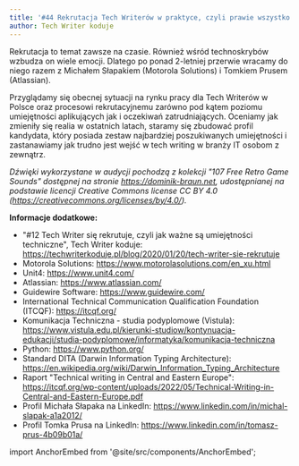 ```yaml
---
title: '#44 Rekrutacja Tech Writerów w praktyce, czyli prawie wszystko co trzeba wiedzieć o rynku pracy dla technoskrybów w Polsce'
author: Tech Writer koduje
---
```


Rekrutacja to temat zawsze na czasie. Również wśród technoskrybów wzbudza on wiele emocji. Dlatego po ponad 2-letniej przerwie wracamy do niego razem z Michałem Słapakiem (Motorola Solutions) i Tomkiem Prusem (Atlassian).

Przyglądamy się obecnej sytuacji na rynku pracy dla Tech Writerów w Polsce oraz procesowi rekrutacyjnemu zarówno pod kątem poziomu umiejętności aplikujących jak i oczekiwań zatrudniających. Oceniamy jak zmieniły się realia w ostatnich latach, staramy się zbudować profil kandydata, który posiada zestaw najbardziej poszukiwanych umiejętności i zastanawiamy jak trudno jest wejść w tech writing w branży IT osobom z zewnątrz.

_Dźwięki wykorzystane w audycji pochodzą z kolekcji "107 Free Retro Game Sounds" dostępnej na stronie https://dominik-braun.net, udostępnianej na podstawie licencji Creative Commons license CC BY 4.0 (https://creativecommons.org/licenses/by/4.0/)._

**Informacje dodatkowe:**

* "#12 Tech Writer się rekrutuje, czyli jak ważne są umiejętności techniczne", Tech Writer koduje: https://techwriterkoduje.pl/blog/2020/01/20/tech-writer-sie-rekrutuje
* Motorola Solutions: https://www.motorolasolutions.com/en_xu.html
* Unit4: https://www.unit4.com/
* Atlassian: https://www.atlassian.com/
* Guidewire Software: https://www.guidewire.com/
* International Technical Communication Qualification Foundation (ITCQF): https://itcqf.org/
* Komunikacja Techniczna - studia podyplomowe (Vistula): https://www.vistula.edu.pl/kierunki-studiow/kontynuacja-edukacji/studia-podyplomowe/informatyka/komunikacja-techniczna
* Python: https://www.python.org/
* Standard DITA (Darwin Information Typing Architecture): https://en.wikipedia.org/wiki/Darwin_Information_Typing_Architecture
* Raport "Technical writing in Central and Eastern Europe": https://itcqf.org/wp-content/uploads/2022/05/Technical-Writing-in-Central-and-Eastern-Europe.pdf
* Profil Michała Słapaka na LinkedIn: https://www.linkedin.com/in/michal-slapak-a1a2012/
* Profil Tomka Prusa na LinkedIn: https://www.linkedin.com/in/tomasz-prus-4b09b01a/

import AnchorEmbed from '@site/src/components/AnchorEmbed';

<AnchorEmbed episodeId="44-Rekrutacja-Tech-Writerw-w-praktyce--czyli-prawie-wszystko-co-chciaby-wiedzie-o-rynku-pracy-dla-technoskrybw-w-Polsce-e1ltot4" />
